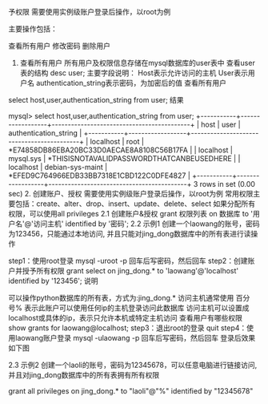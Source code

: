 予权限
需要使用实例级账户登录后操作，以root为例

主要操作包括：

查看所有用户
修改密码
删除用户
1. 查看所有用户
所有用户及权限信息存储在mysql数据库的user表中
查看user表的结构
desc user;
主要字段说明：
Host表示允许访问的主机
User表示用户名
authentication_string表示密码，为加密后的值
查看所有用户

select host,user,authentication_string from user;
结果

mysql> select host,user,authentication_string from user;
+-----------+------------------+-------------------------------------------+
| host      | user             | authentication_string                     |
+-----------+------------------+-------------------------------------------+
| localhost | root             | *E74858DB86EBA20BC33D0AECAE8A8108C56B17FA |
| localhost | mysql.sys        | *THISISNOTAVALIDPASSWORDTHATCANBEUSEDHERE |
| localhost | debian-sys-maint | *EFED9C764966EDB33BB7318E1CBD122C0DFE4827 |
+-----------+------------------+-------------------------------------------+
3 rows in set (0.00 sec)
2. 创建账户、授权
需要使用实例级账户登录后操作，以root为例
常用权限主要包括：create、alter、drop、insert、update、delete、select
如果分配所有权限，可以使用all privileges
2.1 创建账户&授权
grant 权限列表 on 数据库 to '用户名'@'访问主机' identified by '密码';
2.2 示例1
创建一个laowang的账号，密码为123456，只能通过本地访问, 并且只能对jing_dong数据库中的所有表进行读操作

step1：使用root登录
mysql -uroot -p
回车后写密码，然后回车
step2：创建账户并授予所有权限
grant select on jing_dong.* to 'laowang'@'localhost' identified by '123456';
说明

可以操作python数据库的所有表，方式为:jing_dong.*
访问主机通常使用 百分号% 表示此账户可以使用任何ip的主机登录访问此数据库
访问主机可以设置成 localhost或具体的ip，表示只允许本机或特定主机访问
查看用户有哪些权限
show grants for laowang@localhost;
step3：退出root的登录
quit
step4：使用laowang账户登录
mysql -ulaowang -p
回车后写密码，然后回车
登录后效果如下图
 

2.3 示例2
创建一个laoli的账号，密码为12345678，可以任意电脑进行链接访问, 并且对jing_dong数据库中的所有表拥有所有权限

grant all privileges on jing_dong.* to "laoli"@"%" identified by "12345678"